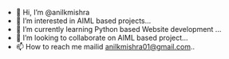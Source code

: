 - 👋 Hi, I’m @anilkmishra
- 👀 I’m interested in AIML based projects...
- 🌱 I’m currently learning Python based Website development ...
- 💞️ I’m looking to collaborate on AIML based project...
- 📫 How to reach me mailid anilkmishra01@gmail.com..

<!---
anilkmishra/anilkmishra is a ✨ special ✨ repository because its `README.md` (this file) appears on your GitHub profile.
You can click the Preview link to take a look at your changes.
--->
